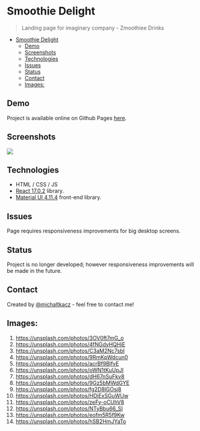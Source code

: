 # Smoothie Delight

> Landing page for imaginary company - Zmoothiee Drinks

- [Smoothie Delight](#smoothie-delight)
  - [Demo](#demo)
  - [Screenshots](#screenshots)
  - [Technologies](#technologies)
  - [Issues](#issues)
  - [Status](#status)
  - [Contact](#contact)
  - [Images:](#images)

## Demo

Project is available online on Github Pages [here](https://michaltkacz.github.io/smoothie-delight/).

## Screenshots

![](./images/image1.jpg)

## Technologies

- HTML / CSS / JS
- [React 17.0.2](https://reactjs.org/) library.
- [Material UI 4.11.4](https://material-ui.com/) front-end library.

## Issues

Page requires responsiveness improvements for big desktop screens.

## Status

Project is no longer developed; however responsiveness improvements will be made in the future.

## Contact

Created by [@michaltkacz](https://github.com/michaltkacz) - feel free to contact me!

## Images:

1. https://unsplash.com/photos/3OV0ft7mG_o
2. https://unsplash.com/photos/4fNGdyHQHiE
3. https://unsplash.com/photos/C3aM2Nc7sbI
4. https://unsplash.com/photos/9RmKpWdcun0
5. https://unsplash.com/photos/acrBf9BlfvE
6. https://unsplash.com/photos/oWN1tKuUpJI
7. https://unsplash.com/photos/dH67nSuFkv8
8. https://unsplash.com/photos/9Gz5bMWdGYE
9. https://unsplash.com/photos/fg2D8lGOsj8
10. https://unsplash.com/photos/HDjExSGuWUw
11. https://unsplash.com/photos/zeFy-oCUhV8
12. https://unsplash.com/photos/NTyBbu66_SI
13. https://unsplash.com/photos/eofm5R5f9Kw
14. https://unsplash.com/photos/hSB2HmJYaTo
